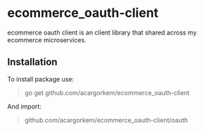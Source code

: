 # ecommerce_oauth-client

ecommerce oauth client is an client library that shared across my ecommerce microservices.

## Installation

To install package use:
> go get github.com/acargorkem/ecommerce_oauth-client

And import:
> github.com/acargorkem/ecommerce_oauth-client/oauth
